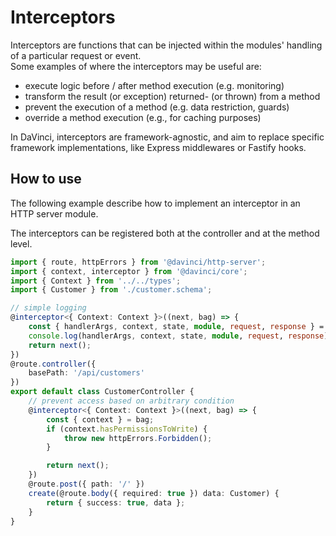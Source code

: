 # Interceptors

Interceptors are functions that can be injected within the modules' handling of a particular request or event.  
Some examples of where the interceptors may be useful are:

-   execute logic before / after method execution (e.g. monitoring)
-   transform the result (or exception) returned- (or thrown) from a method
-   prevent the execution of a method (e.g. data restriction, guards)
-   override a method execution (e.g., for caching purposes)

In DaVinci, interceptors are framework-agnostic, and aim to replace specific framework implementations, like Express middlewares or Fastify hooks.

## How to use

The following example describe how to implement an interceptor in an HTTP server module.

The interceptors can be registered both at the controller and at the method level.

```ts
import { route, httpErrors } from '@davinci/http-server';
import { context, interceptor } from '@davinci/core';
import { Context } from '../../types';
import { Customer } from './customer.schema';

// simple logging
@interceptor<{ Context: Context }>((next, bag) => {
	const { handlerArgs, context, state, module, request, response } = bag;
	console.log(handlerArgs, context, state, module, request, response);
	return next();
})
@route.controller({
	basePath: '/api/customers'
})
export default class CustomerController {
	// prevent access based on arbitrary condition
	@interceptor<{ Context: Context }>((next, bag) => {
		const { context } = bag;
		if (context.hasPermissionsToWrite) {
			throw new httpErrors.Forbidden();
		}

		return next();
	})
	@route.post({ path: '/' })
	create(@route.body({ required: true }) data: Customer) {
		return { success: true, data };
	}
}
```
